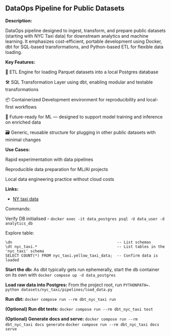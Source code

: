 ## DataOps Pipeline for Public Datasets

**Description:**

DataOps pipeline designed to ingest, transform, and prepare public datasets (starting with NYC Taxi data) for 
downstream analytics and machine learning. It emphasizes cost-efficient, portable development using Docker, 
dbt for SQL-based transformations, and Python-based ETL for flexible data loading.

**Key Features:**

🔁 ETL Engine for loading Parquet datasets into a local Postgres database

🛠️ SQL Transformation Layer using dbt, enabling modular and testable transformations

📦 Containerized Development environment for reproducibility and local-first workflows

🧠 Future-ready for ML — designed to support model training and inference on enriched data

🗃️ Generic, reusable structure for plugging in other public datasets with minimal changes

**Use Cases:**

Rapid experimentation with data pipelines

Reproducible data preparation for ML/AI projects

Local data engineering practice without cloud costs

**Links:**
- [NY taxi data](https://www.nyc.gov/site/tlc/about/tlc-trip-record-data.page)

Commands:

Verify DB initialised - `docker exec -it data_postgres psql -U data_user -d analytics_db`

Explore table:
```
\dn                                              -- List schemas
\dt nyc_taxi.*                                   -- List tables in the 'nyc_taxi' schema
SELECT COUNT(*) FROM nyc_taxi.yellow_taxi_data;  -- Confirm data is loaded
```

**Start the db:**
As dbt typically gets run ephemerally, start the db container on its own with `docker compose up -d data_postgres`

**Load raw data into Postgres:**
From the project root, run `PYTHONPATH=. python datasets/nyc_taxi/pipelines/load_data.py`

**Run dbt:**
`docker compose run --rm dbt_nyc_taxi run`

**(Optional) Run dbt tests:**
`docker compose run --rm dbt_nyc_taxi test`

**(Optional) Generate docs and serve:**
`docker compose run --rm dbt_nyc_taxi docs generate`
`docker compose run --rm dbt_nyc_taxi docs serve`
